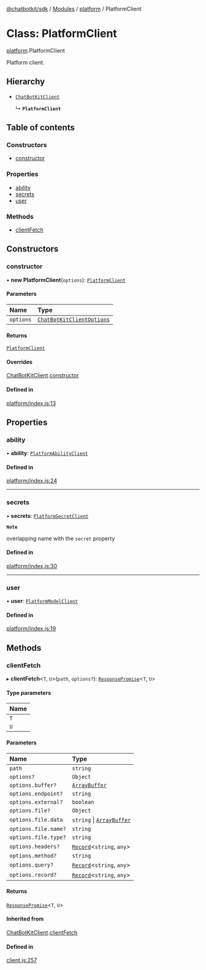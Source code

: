 [@chatbotkit/sdk](../README.md) / [Modules](../modules.md) / [platform](../modules/platform.md) / PlatformClient

# Class: PlatformClient

[platform](../modules/platform.md).PlatformClient

Platform client.

## Hierarchy

- [`ChatBotKitClient`](client.ChatBotKitClient.md)

  ↳ **`PlatformClient`**

## Table of contents

### Constructors

- [constructor](platform.PlatformClient.md#constructor)

### Properties

- [ability](platform.PlatformClient.md#ability)
- [secrets](platform.PlatformClient.md#secrets)
- [user](platform.PlatformClient.md#user)

### Methods

- [clientFetch](platform.PlatformClient.md#clientfetch)

## Constructors

### constructor

• **new PlatformClient**(`options`): [`PlatformClient`](platform.PlatformClient.md)

#### Parameters

| Name | Type |
| :------ | :------ |
| `options` | [`ChatBotKitClientOptions`](../interfaces/client.ChatBotKitClientOptions.md) |

#### Returns

[`PlatformClient`](platform.PlatformClient.md)

#### Overrides

[ChatBotKitClient](client.ChatBotKitClient.md).[constructor](client.ChatBotKitClient.md#constructor)

#### Defined in

[platform/index.js:13](https://github.com/chatbotkit/node-sdk/blob/main/packages/sdk/src/platform/index.js#L13)

## Properties

### ability

• **ability**: [`PlatformAbilityClient`](platform_ability.PlatformAbilityClient.md)

#### Defined in

[platform/index.js:24](https://github.com/chatbotkit/node-sdk/blob/main/packages/sdk/src/platform/index.js#L24)

___

### secrets

• **secrets**: [`PlatformSecretClient`](platform_secret.PlatformSecretClient.md)

**`Note`**

overlapping name with the `secret` property

#### Defined in

[platform/index.js:30](https://github.com/chatbotkit/node-sdk/blob/main/packages/sdk/src/platform/index.js#L30)

___

### user

• **user**: [`PlatformModelClient`](platform_model.PlatformModelClient.md)

#### Defined in

[platform/index.js:19](https://github.com/chatbotkit/node-sdk/blob/main/packages/sdk/src/platform/index.js#L19)

## Methods

### clientFetch

▸ **clientFetch**\<`T`, `U`\>(`path`, `options?`): [`ResponsePromise`](client.ResponsePromise.md)\<`T`, `U`\>

#### Type parameters

| Name |
| :------ |
| `T` |
| `U` |

#### Parameters

| Name | Type |
| :------ | :------ |
| `path` | `string` |
| `options?` | `Object` |
| `options.buffer?` | [`ArrayBuffer`]( https://developer.mozilla.org/docs/Web/JavaScript/Reference/Global_Objects/ArrayBuffer ) |
| `options.endpoint?` | `string` |
| `options.external?` | `boolean` |
| `options.file?` | `Object` |
| `options.file.data` | `string` \| [`ArrayBuffer`]( https://developer.mozilla.org/docs/Web/JavaScript/Reference/Global_Objects/ArrayBuffer ) |
| `options.file.name?` | `string` |
| `options.file.type?` | `string` |
| `options.headers?` | [`Record`]( https://www.typescriptlang.org/docs/handbook/utility-types.html#recordkeys-type )\<`string`, `any`\> |
| `options.method?` | `string` |
| `options.query?` | [`Record`]( https://www.typescriptlang.org/docs/handbook/utility-types.html#recordkeys-type )\<`string`, `any`\> |
| `options.record?` | [`Record`]( https://www.typescriptlang.org/docs/handbook/utility-types.html#recordkeys-type )\<`string`, `any`\> |

#### Returns

[`ResponsePromise`](client.ResponsePromise.md)\<`T`, `U`\>

#### Inherited from

[ChatBotKitClient](client.ChatBotKitClient.md).[clientFetch](client.ChatBotKitClient.md#clientfetch)

#### Defined in

[client.js:257](https://github.com/chatbotkit/node-sdk/blob/main/packages/sdk/src/client.js#L257)
